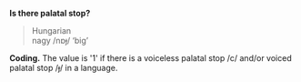 **Is there palatal stop?**

>Hungarian<br/>
>nagy /nɒɟ/ ‘big’

**Coding.** The value is '1' if there is a voiceless palatal stop /c/ and/or voiced palatal stop /ɟ/ in a language.